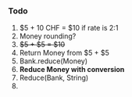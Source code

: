 ### Todo

1. $5 + 10 CHF = $10 if rate is 2:1
2. Money rounding?
3. ~~$5 + $5 = $10~~
4. Return Money from $5 + $5
5. Bank.reduce(Money)
6. **Reduce Money with conversion**
7. Reduce(Bank, String)
8.
